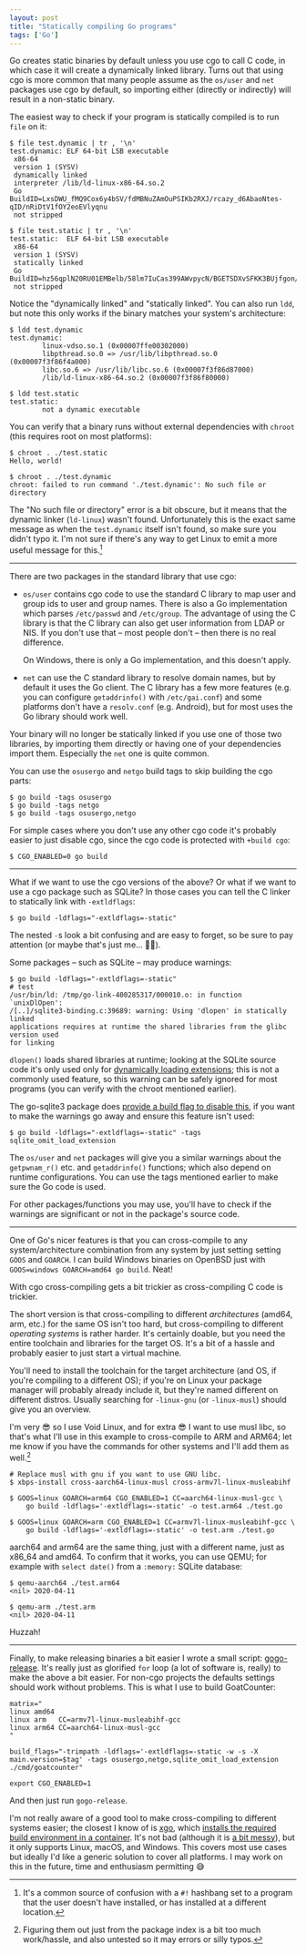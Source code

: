 ```yaml
---
layout: post
title: "Statically compiling Go programs"
tags: ['Go']
---
```


Go creates static binaries by default unless you use cgo to call C code, in
which case it will create a dynamically linked library. Turns out that using cgo
is more common that many people assume as the `os/user` and `net` packages use
cgo by default, so importing either (directly or indirectly) will result in a
non-static binary.

The easiest way to check if your program is statically compiled is to run `file`
on it:

    $ file test.dynamic | tr , '\n'
    test.dynamic: ELF 64-bit LSB executable
     x86-64
     version 1 (SYSV)
     dynamically linked
     interpreter /lib/ld-linux-x86-64.so.2
     Go BuildID=LxsDWU_fMQ9Cox6y4bSV/fdMBNuZAmOuPSIKb2RXJ/rcazy_d6AbaoNtes-qID/nRiDtV1fOY2eoEVlyqnu
     not stripped

    $ file test.static | tr , '\n'
    test.static:  ELF 64-bit LSB executable
     x86-64
     version 1 (SYSV)
     statically linked
     Go BuildID=hz56qplN20RU01EMBelb/58lm7IuCas399AWvpycN/BGETSDXvSFKK3BUjfgon/5xa5xLDJTC90556SUlNh
     not stripped

Notice the "dynamically linked" and "statically linked". You can also run `ldd`,
but note this only works if the binary matches your system's architecture:

    $ ldd test.dynamic
    test.dynamic:
            linux-vdso.so.1 (0x00007ffe00302000)
            libpthread.so.0 => /usr/lib/libpthread.so.0 (0x00007f3f86f4a000)
            libc.so.6 => /usr/lib/libc.so.6 (0x00007f3f86d87000)
            /lib/ld-linux-x86-64.so.2 (0x00007f3f86f80000)

    $ ldd test.static
    test.static:
            not a dynamic executable

You can verify that a binary runs without external dependencies with `chroot`
(this requires root on most platforms):

    $ chroot . ./test.static
    Hello, world!

    $ chroot . ./test.dynamic
    chroot: failed to run command './test.dynamic': No such file or directory

The "No such file or directory" error is a bit obscure, but it means that the
dynamic linker (`ld-linux`) wasn't found. Unfortunately this is the exact same
message as when the `test.dynamic` itself isn't found, so make sure you didn't
typo it. I'm not sure if there's any way to get Linux to emit a more useful
message for this.[^1]

[^1]: It's a common source of confusion with a `#!` hashbang set to a program
      that the user doesn't have installed, or has installed at a different
      location.

---

There are two packages in the standard library that use cgo:

- `os/user` contains cgo code to use the standard C library to map user and
  group ids to user and group names. There is also a Go implementation which
  parses `/etc/passwd` and `/etc/group`. The advantage of using the C library is
  that the C library can also get user information from LDAP or NIS. If you
  don't use that – most people don't – then there is no real difference.

  On Windows, there is only a Go implementation, and this doesn't apply.

- `net` can use the C standard library to resolve domain names, but by default
  it uses the Go client. The C library has a few more features (e.g. you can
  configure `getaddrinfo()` with `/etc/gai.conf`) and some platforms don't have
  a `resolv.conf` (e.g. Android), but for most uses the Go library should
  work well.

Your binary will no longer be statically linked if you use one of those two
libraries, by importing them directly or having one of your dependencies import
them. Especially the `net` one is quite common.

You can use the `osusergo` and `netgo` build tags to skip building the cgo
parts:

    $ go build -tags osusergo
    $ go build -tags netgo
    $ go build -tags osusergo,netgo

For simple cases where you don't use any other cgo code it's probably easier to
just disable cgo, since the cgo code is protected with `+build cgo`:

    $ CGO_ENABLED=0 go build

---

What if we want to use the cgo versions of the above? Or what if we want to use
a cgo package such as SQLite? In those cases you can tell the C linker to
statically link with `-extldflags`:

    $ go build -ldflags="-extldflags=-static"

The nested `-`s look a bit confusing and are easy to forget, so be sure to pay
attention (or maybe that's just me... 🤦‍♂️).

Some packages – such as SQLite – may produce warnings:

    $ go build -ldflags="-extldflags=-static"
    # test
    /usr/bin/ld: /tmp/go-link-400285317/000010.o: in function `unixDlOpen':
    /[..]/sqlite3-binding.c:39689: warning: Using 'dlopen' in statically linked
    applications requires at runtime the shared libraries from the glibc version used
    for linking

`dlopen()` loads shared libraries at runtime; looking at the SQLite source code
it's only used only for [dynamically loading extensions][loadext]; this is not a
commonly used feature, so this warning can be safely ignored for most programs
(you can verify with the chroot mentioned earlier). 

The go-sqlite3 package does [provide a build flag to disable this][goext], if
you want to make the warnings go away and ensure this feature isn't used:

    $ go build -ldflags="-extldflags=-static" -tags sqlite_omit_load_extension

The `os/user` and `net` packages will give you a similar warnings about the
`getpwnam_r()` etc. and `getaddrinfo()` functions; which also depend on runtime
configurations. You can use the tags mentioned earlier to make sure the Go code
is used.

For other packages/functions you may use, you'll have to check if the warnings
are significant or not in the package's source code.

[loadext]: https://www.sqlite.org/loadext.html
[goext]: https://github.com/mattn/go-sqlite3/#feature--extension-list

---

One of Go's nicer features is that you can cross-compile to any
system/architecture combination from any system by just setting setting `GOOS`
and `GOARCH`. I can build Windows binaries on OpenBSD just with `GOOS=windows
GOARCH=amd64 go build`. Neat!

With cgo cross-compiling gets a bit trickier as cross-compiling C code is
trickier.

The short version is that cross-compiling to different *architectures* (amd64,
arm, etc.) for the same OS isn't too hard, but cross-compiling to different
*operating systems* is rather harder. It's certainly doable, but you need the
entire toolchain and libraries for the target OS. It's a bit of a hassle and
probably easier to just start a virtual machine.

You'll need to install the toolchain for the target architecture (and OS, if
you're compiling to a different OS); if you're on Linux your package manager
will probably already include it, but they're named different on different
distros. Usually searching for `-linux-gnu` (or `-linux-musl`) should give you
an overview.

I'm very 😎 so I use Void Linux, and for extra 😎 I want to use musl libc, so
that's what I'll use in this example to cross-compile to ARM and ARM64; let me
know if you have the commands for other systems and I'll add them as well.[^2]

    # Replace musl with gnu if you want to use GNU libc.
    $ xbps-install cross-aarch64-linux-musl cross-armv7l-linux-musleabihf

    $ GOOS=linux GOARCH=arm64 CGO_ENABLED=1 CC=aarch64-linux-musl-gcc \
        go build -ldflags='-extldflags=-static' -o test.arm64 ./test.go

    $ GOOS=linux GOARCH=arm CGO_ENABLED=1 CC=armv7l-linux-musleabihf-gcc \
        go build -ldflags='-extldflags=-static' -o test.arm ./test.go

aarch64 and arm64 are the same thing, just with a different name, just as x86_64
and amd64. To confirm that it works, you can use QEMU; for example with `select
date()` from a `:memory:` SQLite database:

    $ qemu-aarch64 ./test.arm64
    <nil> 2020-04-11

    $ qemu-arm ./test.arm
    <nil> 2020-04-11

Huzzah!

[^2]: Figuring them out just from the package index is a bit too much
      work/hassle, and also untested so it may errors or silly typos.

---

Finally, to make releasing binaries a bit easier I wrote a small script:
[gogo-release][gogo]. It's really just as glorified `for` loop (a lot of
software is, really) to make the above a bit easier. For non-cgo projects the
defaults settings should work without problems. This is what I use to build
GoatCounter:

    matrix="
    linux amd64
    linux arm   CC=armv7l-linux-musleabihf-gcc
    linux arm64 CC=aarch64-linux-musl-gcc
    "

    build_flags="-trimpath -ldflags='-extldflags=-static -w -s -X main.version=$tag' -tags osusergo,netgo,sqlite_omit_load_extension ./cmd/goatcounter"

    export CGO_ENABLED=1

And then just run `gogo-release`.

I'm not really aware of a good tool to make cross-compiling to different systems
easier; the closest I know of is [xgo][xgo], which [installs the required build
environment in a container][xgo-d]. It's not bad (although it is [a bit
messy][xgo-b]), but it only supports Linux, macOS, and Windows. This covers most
use cases but ideally I'd like a generic solution to cover all platforms. I may
work on this in the future, time and enthusiasm permitting 😅

[gogo]: https://github.com/arp242/gogo-release
[xgo]: https://github.com/karalabe/xgo
[xgo-d]: https://github.com/karalabe/xgo/blob/master/docker/base/Dockerfile
[xgo-b]: https://github.com/karalabe/xgo/blob/master/docker/base/build.sh

